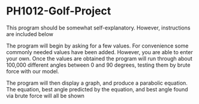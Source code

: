 # PH1012-Golf-Project

This program should be somewhat self-explanatory. However, instructions are included below

The program will begin by asking for a few values. For convenience some commonly needed values have been added. However, you are able to enter your own. 
Once the values are obtained the program will run through about 100,000 different angles between 0 and 90 degrees, testing them by brute force with our model.

The program will then display a graph, and produce a parabolic equation. The equation, best angle predicted by the equation, and best angle found via brute force will all be shown
